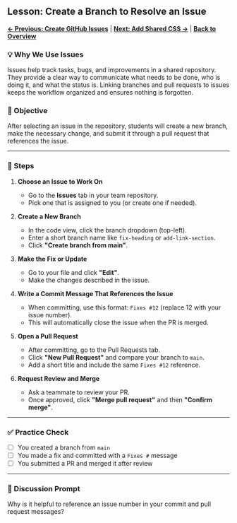 ## Lesson: Create a Branch to Resolve an Issue

**[← Previous: Create GitHub Issues](github-collaboration-lv12.md)** | **[Next: Add Shared CSS →](github-collaboration-lv14.md)** | **[Back to Overview](README.md)**

### 💡 Why We Use Issues

Issues help track tasks, bugs, and improvements in a shared repository. They provide a clear way to communicate what needs to be done, who is doing it, and what the status is. Linking branches and pull requests to issues keeps the workflow organized and ensures nothing is forgotten.

### 🎯 Objective

After selecting an issue in the repository, students will create a new branch, make the necessary change, and submit it through a pull request that references the issue.

---

### 👣 Steps

1. **Choose an Issue to Work On**

   * Go to the **Issues** tab in your team repository.
   * Pick one that is assigned to you (or create one if needed).

2. **Create a New Branch**

   * In the code view, click the branch dropdown (top-left).
   * Enter a short branch name like `fix-heading` or `add-link-section`.
   * Click **"Create branch from main"**.

3. **Make the Fix or Update**

   * Go to your file and click **"Edit"**.
   * Make the changes described in the issue.

4. **Write a Commit Message That References the Issue**

   * When committing, use this format: `Fixes #12` (replace 12 with your issue number).
   * This will automatically close the issue when the PR is merged.

5. **Open a Pull Request**

   * After committing, go to the Pull Requests tab.
   * Click **"New Pull Request"** and compare your branch to `main`.
   * Add a short title and include the same `Fixes #12` reference.

6. **Request Review and Merge**

   * Ask a teammate to review your PR.
   * Once approved, click **"Merge pull request"** and then **"Confirm merge"**.

---

### ✅ Practice Check

* [ ] You created a branch from `main`
* [ ] You made a fix and committed with a `Fixes #` message
* [ ] You submitted a PR and merged it after review

---

### 💬 Discussion Prompt

Why is it helpful to reference an issue number in your commit and pull request messages?
